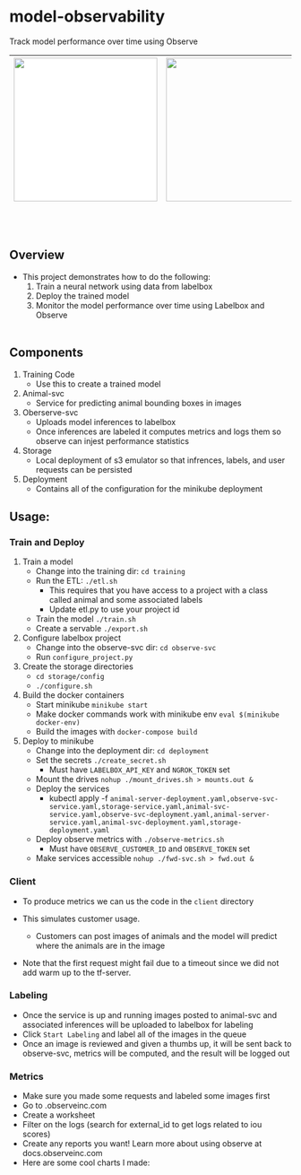 # model-observability
Track model performance over time using Observe

| <img src="https://labelbox.com/blog/content/images/2021/02/logo-v4.svg" width="256" style="background-color:White;"> | <img src="https://www.observeinc.com/wp-content/themes/observe-rdc/theme/images/observe.jpg" width="256"> | 
| -------------------------------------------------------------------------------------------------------------------- | --------------------------------------------------------------------------------------------------------- |

<br></br>
## Overview
* This project demonstrates how to do the following:
    1. Train a neural network using data from labelbox
    2. Deploy the trained model
    3. Monitor the model performance over time using Labelbox and Observe
<br></br>
## Components
1. Training Code
    - Use this to create a trained model
2. Animal-svc
    - Service for predicting animal bounding boxes in images
3. Oberserve-svc
    - Uploads model inferences to labelbox
    - Once inferences are labeled it computes metrics and logs them so observe can injest performance statistics
4. Storage
    - Local deployment of s3 emulator so that infrences, labels, and user requests can be persisted
5. Deployment
    - Contains all of the configuration for the minikube deployment

## Usage:


### Train and Deploy
1. Train a model
    * Change into the training dir: `cd training`
    * Run the ETL: `./etl.sh`
        * This requires that you have access to a project with a class called animal and some associated labels
        * Update etl.py to use your project id
    * Train the model `./train.sh`
    * Create a servable `./export.sh`    
2. Configure labelbox project
    * Change into the observe-svc dir: `cd observe-svc`
    * Run `configure_project.py`
3. Create the storage directories
    * `cd storage/config`
    * `./configure.sh`
3. Build the docker containers
    * Start minikube `minikube start`
    * Make docker commands work with minikube env `eval $(minikube docker-env)`
    * Build the images with `docker-compose build`
4. Deploy to minikube
    * Change into the deployment dir: `cd deployment`
    * Set the secrets `./create_secret.sh`
        * Must have `LABELBOX_API_KEY` and `NGROK_TOKEN` set
    * Mount the drives `nohup ./mount_drives.sh > mounts.out &`
    * Deploy the services
        * kubectl apply -f `animal-server-deployment.yaml,observe-svc-service.yaml,storage-service.yaml,animal-svc-service.yaml,observe-svc-deployment.yaml,animal-server-service.yaml,animal-svc-deployment.yaml,storage-deployment.yaml`
    * Deploy observe metrics with `./observe-metrics.sh`
        * Must have `OBSERVE_CUSTOMER_ID` and `OBSERVE_TOKEN` set
    * Make services accessible `nohup ./fwd-svc.sh > fwd.out &`


### Client

* To produce metrics we can us the code in the `client` directory
* This simulates customer usage. 
    * Customers can post images of animals and the model will predict where the animals are in the image

* Note that the first request might fail due to a timeout since we did not add warm up to the tf-server.

### Labeling

* Once the service is up and running images posted to animal-svc and associated inferences will be uploaded to labelbox for labeling
* Click `Start Labeling` and label all of the images in the queue
* Once an image is reviewed and given a thumbs up, it will be sent back to observe-svc, metrics will be computed, and the result will be logged out


### Metrics
* Make sure you made some requests and labeled some images first
* Go to <your account number>.observeinc.com
* Create a worksheet
* Filter on the logs (search for external_id to get logs related to iou scores)
* Create any reports you want! Learn more about using observe at docs.observeinc.com
* Here are some cool charts I made:



    

